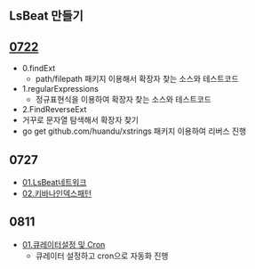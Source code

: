 ## LsBeat 만들기 
## [0722](https://github.com/3DPIT/golang/tree/master/02.lsBeat/0722)
- 0.findExt
  - path/filepath 패키지 이용해서 확장자 찾는 소스와 테스트코드
- 1.regularExpressions
  - 정규표현식을 이용하여 확장자 찾는 소스와 테스트코드
-  2.FindReverseExt
  - 거꾸로 문자열 탐색해서 확장자 찾기 
  - go get github.com/huandu/xstrings 패키지 이용하여 리버스 진행
## 0727
- [01.LsBeat네트워크](../02.lsBeat/0727/01.LsBeat네트워크/2021년07월27일LsBeat네트워크.md)
- [02.키바나인덱스패턴](../02.lsBeat/0727/01.LsBeat네트워크/2021년07월27일LsBeat네트워크.md)

## 0811

- [01.큐레이터설정 및 Cron](../02.lsBeat/0811/01.큐레이터설정및Cron/2021년08월11일_큐레이터설정Cron설정.md)
  - 큐레이터 설정하고 cron으로 자동화 진행
